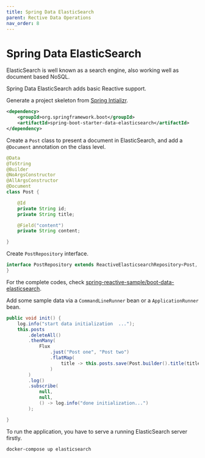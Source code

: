 ```yaml
---
title: Spring Data ElasticSearch
parent: Rective Data Operations
nav_order: 8
---
```



# Spring Data ElasticSearch

ElasticSearch is well known as a search engine, also working well as document based NoSQL.

Spring Data ElasticSearch adds basic Reactive support.

Generate a project skeleton from [Spring Intializr](https://start.spring.io).

```xml
<dependency>
	<groupId>org.springframework.boot</groupId>
	<artifactId>spring-boot-starter-data-elasticsearch</artifactId>
</dependency>
```

Create a `Post` class to present a document in ElasticSearch, and add a `@Document` annotation on the class level.

```java
@Data
@ToString
@Builder
@NoArgsConstructor
@AllArgsConstructor
@Document
class Post {

    @Id
    private String id;
    private String title;

    @Field("content")
    private String content;

}
```

Create `PostRepository` interface.

```java
interface PostRepository extends ReactiveElasticsearchRepository<Post, String> {
}
```

For the complete codes, check [spring-reactive-sample/boot-data-elasticsearch](https://github.com/hantsy/spring-reactive-sample/blob/master/boot-data-elasticsearch).

Add some sample data via a `CommandLineRunner` bean or a `ApplicationRunner` bean.

```java
public void init() {
	log.info("start data initialization  ...");
	this.posts
		.deleteAll()
		.thenMany(
			Flux
				.just("Post one", "Post two")
				.flatMap(
					title -> this.posts.save(Post.builder().title(title).content("content of " + title).build())
				)
		)
		.log()
		.subscribe(
			null,
			null,
			() -> log.info("done initialization...")
		);

}
```

To run the application, you have to serve a running ElasticSearch server firstly.

```bash
docker-compose up elasticsearch
```




